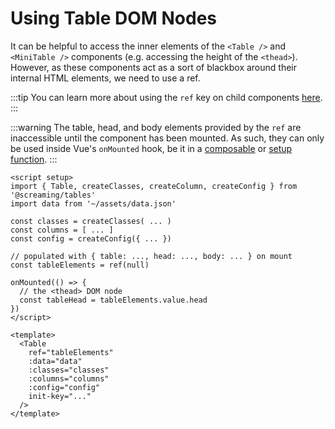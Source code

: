 # Using Table DOM Nodes

It can be helpful to access the inner elements of the `<Table />` and `<MiniTable />` components (e.g. accessing the height of the `<thead>`). However, as these components act as a sort of blackbox around their internal HTML elements, we need to use a ref.

:::tip
You can learn more about using the `ref` key on child components [here](https://vuejs.org/guide/essentials/template-refs.html#ref-on-component).
:::

:::warning
The table, head, and body elements provided by the `ref` are inaccessible until the component has been mounted. As such, they can only be used inside Vue's `onMounted` hook, be it in a [composable](https://vuejs.org/guide/reusability/composables.html) or [setup function](https://vuejs.org/api/composition-api-setup.html).
:::

```vue{21}
<script setup>
import { Table, createClasses, createColumn, createConfig } from '@screaming/tables'
import data from '~/assets/data.json'

const classes = createClasses( ... )
const columns = [ ... ]
const config = createConfig({ ... })

// populated with { table: ..., head: ..., body: ... } on mount
const tableElements = ref(null)

onMounted(() => {
  // the <thead> DOM node
  const tableHead = tableElements.value.head
})
</script>

<template>
  <Table
    ref="tableElements"
    :data="data"
    :classes="classes"
    :columns="columns"
    :config="config"
    init-key="..."
  />
</template>
```
